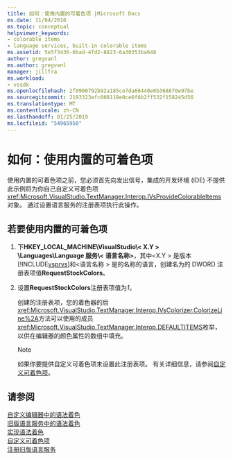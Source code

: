 ```yaml
---
title: 如何：使用内置的可着色项 |Microsoft Docs
ms.date: 11/04/2016
ms.topic: conceptual
helpviewer_keywords:
- colorable items
- language services, built-in colorable items
ms.assetid: 5e5f3436-6bad-4fd2-8823-6a30353ba648
author: gregvanl
ms.author: gregvanl
manager: jillfra
ms.workload:
- vssdk
ms.openlocfilehash: 2f0900792b92a185ce7da66440e0b368870e97be
ms.sourcegitcommit: 2193323efc608118e0ce6f6b2ff532f158245d56
ms.translationtype: MT
ms.contentlocale: zh-CN
ms.lasthandoff: 01/25/2019
ms.locfileid: "54965950"
---
```

# <a name="how-to-use-built-in-colorable-items"></a>如何：使用内置的可着色项
使用内置的可着色项之前，您必须首先向发出信号，集成的开发环境 (IDE) 不提供此示例将为你自己自定义可着色项<xref:Microsoft.VisualStudio.TextManager.Interop.IVsProvideColorableItems>对象。 通过设置语言服务的注册表项执行此操作。  
  
## <a name="to-use-built-in-colorable-items"></a>若要使用内置的可着色项  
  
1. 下**HKEY_LOCAL_MACHINE\VisualStudio\\< X.Y > \Languages\Language 服务\\< 语言名称\>**，其中\<X.Y > 是版本[!INCLUDE[vsprvs](../../code-quality/includes/vsprvs_md.md)]和\<语言名称 > 是的名称的语言，创建名为的 DWORD 注册表项值**RequestStockColors**。  
  
2. 设置**RequestStockColors**注册表项值为*1*。  
  
    创建的注册表项，您的着色器的后<xref:Microsoft.VisualStudio.TextManager.Interop.IVsColorizer.ColorizeLine%2A>方法可以使用的成员<xref:Microsoft.VisualStudio.TextManager.Interop.DEFAULTITEMS>枚举，以供在编辑器的颜色属性的数组中填充。  
  
   > [!NOTE]
   >  如果你要提供自定义可着色项未设置此注册表项。 有关详细信息，请参阅[自定义可着色项](../../extensibility/internals/custom-colorable-items.md)。  
  
## <a name="see-also"></a>请参阅  
 [自定义编辑器中的语法着色](../../extensibility/syntax-coloring-in-custom-editors.md)   
 [旧版语言服务中的语法着色](../../extensibility/internals/syntax-coloring-in-a-legacy-language-service.md)   
 [实现语法着色](../../extensibility/internals/implementing-syntax-coloring.md)   
 [自定义可着色项](../../extensibility/internals/custom-colorable-items.md)   
 [注册旧版语言服务](../../extensibility/internals/registering-a-legacy-language-service2.md)